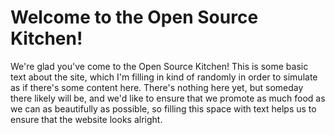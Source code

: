Welcome to the Open Source Kitchen!
===================================
We're glad you've come to the Open Source Kitchen! This is some basic text about the site, which I'm filling in kind of randomly in order to simulate as if there's some content here. There's nothing here yet, but someday there likely will be, and we'd like to ensure that we promote as much food as we can as beautifully as possible, so filling this space with text helps us to ensure that the website looks alright.
